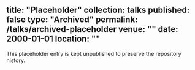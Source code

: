 title: "Placeholder"
collection: talks
published: false
type: "Archived"
permalink: /talks/archived-placeholder
venue: ""
date: 2000-01-01
location: ""
---

This placeholder entry is kept unpublished to preserve the repository history.
